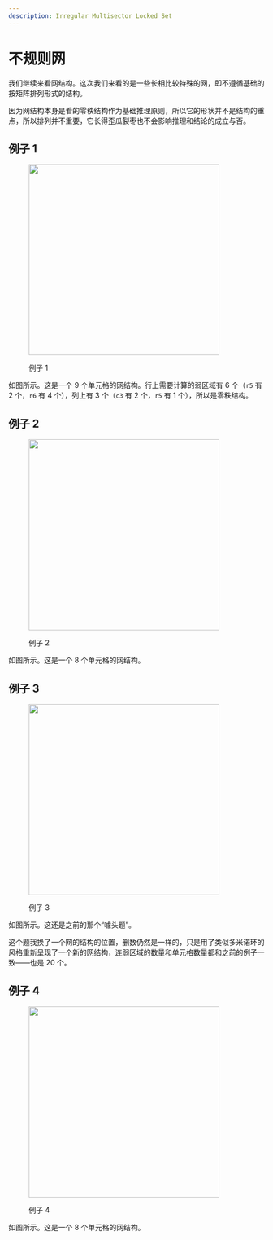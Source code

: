```yaml
---
description: Irregular Multisector Locked Set
---
```


# 不规则网

我们继续来看网结构。这次我们来看的是一些长相比较特殊的网，即不遵循基础的按矩阵排列形式的结构。

因为网结构本身是看的零秩结构作为基础推理原则，所以它的形状并不是结构的重点，所以排列并不重要，它长得歪瓜裂枣也不会影响推理和结论的成立与否。

## 例子 1 <a href="#example-1" id="example-1"></a>

<figure><img src="../../.gitbook/assets/images_0642.png" alt="" width="375"><figcaption><p>例子 1</p></figcaption></figure>

如图所示。这是一个 9 个单元格的网结构。行上需要计算的弱区域有 6 个（`r5` 有 2 个，`r6` 有 4 个），列上有 3 个（`c3` 有 2 个，`r5` 有 1 个），所以是零秩结构。

## 例子 2 <a href="#example-2" id="example-2"></a>

<figure><img src="../../.gitbook/assets/images_0643.png" alt="" width="375"><figcaption><p>例子 2</p></figcaption></figure>

如图所示。这是一个 8 个单元格的网结构。

## 例子 3 <a href="#example-3" id="example-3"></a>

<figure><img src="../../.gitbook/assets/images_0644.png" alt="" width="375"><figcaption><p>例子 3</p></figcaption></figure>

如图所示。这还是之前的那个“噱头题”。

这个题我换了一个网的结构的位置，删数仍然是一样的，只是用了类似多米诺环的风格重新呈现了一个新的网结构，连弱区域的数量和单元格数量都和之前的例子一致——也是 20 个。

## 例子 4 <a href="#example-4" id="example-4"></a>

<figure><img src="../../.gitbook/assets/images_0645.png" alt="" width="375"><figcaption><p>例子 4</p></figcaption></figure>

如图所示。这是一个 8 个单元格的网结构。
